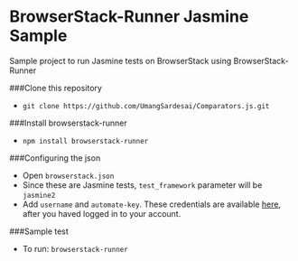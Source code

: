 BrowserStack-Runner Jasmine Sample
==============

Sample project to run Jasmine tests on BrowserStack using BrowserStack-Runner

###Clone this repository
- `git clone https://github.com/UmangSardesai/Comparators.js.git`

###Install browserstack-runner
- `npm install browserstack-runner`

###Configuring the json
 - Open `browserstack.json`
 - Since these are Jasmine tests, `test_framework` parameter will be `jasmine2`
 - Add `username` and `automate-key`. These credentials are available [here](https://www.browserstack.com/accounts/automate), after you haved logged in to your account.

###Sample test
 - To run: `browserstack-runner`
